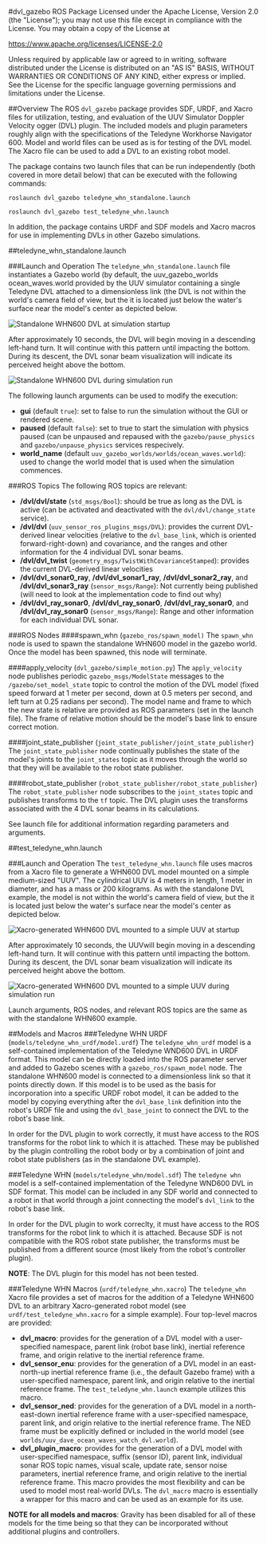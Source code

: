 #dvl_gazebo ROS Package
Licensed under the Apache License, Version 2.0 (the "License"); you may not use this file except in compliance with the License.  You may obtain a copy of the License at

https://www.apache.org/licenses/LICENSE-2.0

Unless required by applicable law or agreed to in writing, software distributed under the License is distributed on an "AS IS" BASIS, WITHOUT WARRANTIES OR CONDITIONS OF ANY KIND, either express or implied.  See the License for the specific language governing permissions and limitations under the License.

##Overview
The ROS `dvl_gazebo` package provides SDF, URDF, and Xacro files for utilization, testing, and evaluation of the UUV Simulator Doppler Velocity ogger (DVL) plugin.  The included models and plugin parameters roughly align with the specifications of the Teledyne Workhorse Navigator 600.  Model and world files can be used as is for testing of the DVL model.  The Xacro file can be used to add a DVL to an existing robot model.

The package contains two launch files that can be run independently (both covered in more detail below) that can be executed with the following commands:

```
roslaunch dvl_gazebo teledyne_whn_standalone.launch
```
```
roslaunch dvl_gazebo test_teledyne_whn.launch
```

In addition, the package contains URDF and SDF models and Xacro macros for use in implementing DVLs in other Gazebo simulations.

##teledyne\_whn\_standalone.launch

###Launch and Operation
The `teledyne_whn_standalone.launch` file instantiates a Gazebo world (by default, the uuv\_gazebo\_worlds ocean\_waves.world provided by the UUV simulator containing a single Teledyne DVL attached to a dimensionless link (the DVL is not within the world's camera field of view, but the it is located just below the water's surface near the model's center as depicted below.

![Standalone WHN600 DVL at simulation startup](figs/standalone_whn_startup.png  "Standalone WHN600 DVL at simulation startup")

After approximately 10 seconds, the DVL will begin moving in a descending left-hand turn.  It will continue with this pattern until impacting the bottom.  During its descent, the DVL sonar beam visualization will indicate its perceived height above the bottom.

![Standalone WHN600 DVL during simulation run](figs/standalone_whn_running.png  "Standalone WHN600 DVL during simulation run")

The following launch arguments can be used to modify the execution:

- **gui** (default `true`): set to false to run the simulation without the GUI or rendered scene.
- **paused** (default `false`): set to true to start the simulation with physics paused (can be unpaused and repaused with the `gazebo/pause_physics` and `gazebo/unpause_physics` services respecively.
- **world_name** (default `uuv_gazebo_worlds/worlds/ocean_waves.world`): used to change the world model that is used when the simulation commences.



###ROS Topics
The following ROS topics are relevant:

- **/dvl/dvl/state** (`std_msgs/Bool`): should be true as long as the DVL is active (can be activated and deactivated with the `dvl/dvl/change_state` service).
- **/dvl/dvl** (`uuv_sensor_ros_plugins_msgs/DVL`): provides the current DVL-derived linear velocities (relative to the `dvl_base_link`, which is oriented forward-right-down) and covariance, and the ranges and other information for the 4 individual DVL sonar beams.
- **/dvl/dvl\_twist** (`geometry_msgs/TwistWithCovarianceStamped`): provides the current DVL-derived linear velocities
- **/dvl/dvl\_sonar0\_ray**, **/dvl/dvl\_sonar1\_ray**, **/dvl/dvl\_sonar2\_ray**, and **/dvl/dvl\_sonar3\_ray** (`sensor_msgs/Range`): Not currently being published (will need to look at the implementation code to find out why)
- **/dvl/dvl\_ray\_sonar0**, **/dvl/dvl\_ray\_sonar0**, **/dvl/dvl\_ray\_sonar0**, and **/dvl/dvl\_ray\_sonar0** (`sensor_msgs/Range`): Range and other information for each individual DVL sonar.

###ROS Nodes
####spawn\_whn (`gazebo_ros/spawn_model)`
The `spawn_whn` node is used to spawn the standalone WHN600 model in the gazebo world.  Once the model has been spawned, this node will terminate.

####apply\_velocity (`dvl_gazebo/simple_motion.py`)
The `apply_velocity` node publishes periodic `gazebo_msgs/ModelState` messages to the `/gazebo/set_model_state` topic to control the motion of the DVL model (fixed speed forward at 1 meter per second, down at 0.5 meters per second, and left turn at 0.25 radians per second).  The model name and frame to which the new state is relative are provided as ROS parameters (set in the launch file).  The frame of relative motion should be the model's base link to ensure correct motion.

####joint\_state\_publisher (`joint_state_publisher/joint_state_publisher`)
The `joint_state_publisher` node continually publishes the state of the model's joints to the `joint_states` topic as it moves through the world so that they will be available to the robot state publisher.

####robot\_state\_publisher (`robot_state_publisher/robot_state_publisher`)
The `robot_state_publisher` node subscribes to the `joint_states` topic and publishes transforms to the `tf` topic.  The DVL plugin uses the transforms associated with the 4 DVL sonar beams in its calculations.

See launch file for additional information regarding parameters and arguments.

##test\_teledyne\_whn.launch

###Launch and Operation
The `test_teledyne_whn.launch` file uses macros from a Xacro file to generate a WHN600 DVL model mounted on a simple medium-sized "UUV".  The cylindrical UUV is 4 meters in length, 1 meter in diameter, and has a mass or 200 kilograms.  As with the standalone DVL example, the model is not within the world's camera field of view, but the it is located just below the water's surface near the model's center as depicted below.

![Xacro-generated WHN600 DVL mounted to a simple UUV at startup](figs/mounted_whn_startup.png  "Xacro-generated WHN600 DVL mounted to a simple UUV at startup")

After approximately 10 seconds, the UUVwill begin moving in a descending left-hand turn.  It will continue with this pattern until impacting the bottom.  During its descent, the DVL sonar beam visualization will indicate its perceived height above the bottom.

![Xacro-generated WHN600 DVL mounted to a simple UUV during simulation run](figs/mounted_whn_running.png  "Xacro-generated WHN600 DVL mounted to a simple UUV during simulation run")

Launch arguments, ROS nodes, and relevant ROS topics are the same as with the standalone WHN600 example.

##Models and Macros
###Teledyne WHN URDF (`models/teledyne_whn_urdf/model.urdf`)
The `teledyne_whn_urdf` model is a self-contained implementation of the Teledyne WND600 DVL in URDF format.  This model can be directly loaded into the ROS parameter server and added to Gazebo scenes with a `gazebo_ros/spawn_model` node.  The standalone WHN600 model is connected to a dimensionless link so that it points directly down.  If this model is to be used as the basis for incorporation into a specific URDF robot model, it can be added to the model by copying everything after the `dvl_base_link` definition into the robot's URDF file and using the `dvl_base_joint` to connect the DVL to the robot's base link.

In order for the DVL plugin to work correctly, it must have access to the ROS transforms for the robot link to which it is attached.  These may be published by the plugin controlling the robot body or by a combination of joint and robot state publishers (as in the standalone DVL example).

###Teledyne WHN (`models/teledyne_whn/model.sdf`)
The `teledyne whn` model is a self-contained implementation of the Teledyne WND600 DVL in SDF format.  This model can be included in any SDF world and connected to a robot in that world through a joint connecting the model's `dvl_link` to the robot's base link.

In order for the DVL plugin to work correclty, it must have access to the ROS transforms for the robot link to which it is attached.  Because SDF is not compatible with the ROS robot state publisher, the transforms must be published from a different source (most likely from the robot's controller plugin).

**NOTE**:  The DVL plugin for this model has not been tested.

###Teledyne WHN Macros (`urdf/teledyne_whn.xacro`)
The `teledyne_whn` Xacro file provides a set of macros for the addition of a Teledyne WHN600 DVL to an arbitrary Xacro-generated robot model (see `urdf/test_teledyne_whn.xacro` for a simple example).  Four top-level macros are provided:

- **dvl\_macro**: provides for the generation of a DVL model with a user-specified namespace, parent link (robot base link), inertial reference frame, and origin relative to the inertial reference frame.
- **dvl\_sensor\_enu**: provides for the generation of a DVL model in an east-north-up inertial reference frame (i.e., the default Gazebo frame) with a user-specified namespace, parent link, and origin relative to the inertial reference frame.  The `test_teledyne_whn.launch` example utilizes this macro.
- **dvl\_sensor\_ned**: provides for the generation of a DVL model in a north-east-down inertial reference frame with a user-specified namespace, parent link, and origin relative to the inertial reference frame.  The NED frame must be explicitly defined or included in the world model (see `worlds/uuv_dave_ocean_waves_watch_dvl.world`).
- **dvl\_plugin\_macro**: provides for the generation of a DVL model with user-specified namespace, suffix (sensor ID), parent link, individual sonar ROS topic names, visual scale, update rate, sensor noise parameters, inertial reference frame, and origin relative to the inertial reference frame.  This macro provides the most flexibility and can be used to model most real-world DVLs.  The `dvl_macro` macro is essentially a wrapper for this macro and can be used as an example for its use.

**NOTE for all models and macros**: Gravity has been disabled for all of these models for the time being so that they can be incorporated without additional plugins and controllers.